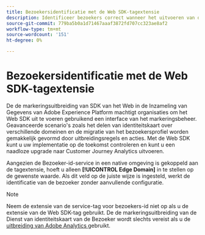```yaml
---
title: Bezoekersidentificatie met de Web SDK-tagextensie
description: Identificeer bezoekers correct wanneer het uitvoeren van de de markeringsuitbreiding van SDK van het Web.
source-git-commit: 779ba5b0a1d71467aaaf3872fd707cc323ae8af2
workflow-type: tm+mt
source-wordcount: '151'
ht-degree: 0%

---
```


# Bezoekersidentificatie met de Web SDK-tagextensie

De de markeringsuitbreiding van SDK van het Web in de Inzameling van Gegevens van Adobe Experience Platform machtigt organisaties om het Web SDK uit te voeren gebruikend een interface van het markeringsbeheer. Geavanceerde scenario&#39;s zoals het delen van identiteitskaart over verschillende domeinen en de migratie van het bezoekersprofiel worden gemakkelijk gevormd door uitbreidingsregels en acties. Met de Web SDK kunt u uw implementatie op de toekomst controleren en kunt u een naadloze upgrade naar Customer Journey Analytics uitvoeren.

Aangezien de Bezoeker-id-service in een native omgeving is gekoppeld aan de tagextensie, hoeft u alleen **[!UICONTROL Edge Domain]** in te stellen op de gewenste waarde. Als dit veld op de juiste wijze is ingesteld, werkt de identificatie van de bezoeker zonder aanvullende configuratie.

>[!NOTE]
>
>Neem de extensie van de service-tag voor bezoekers-id niet op als u de extensie van de Web SDK-tag gebruikt. De de markeringsuitbreiding van de Dienst van identiteitskaart van de Bezoeker wordt slechts vereist als u de [ uitbreiding van Adobe Analytics ](analytics-extension.md) gebruikt.
